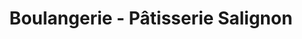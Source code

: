 ---
title: "Boulangerie - Pâtisserie Salignon"
url: /haguenau/boulangerie-patisserie-salignon/
shop: boulangerie
---